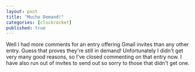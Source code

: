 ```yaml
---
layout: post
title: "Mucho Demand!"
categories: [clockrocket]
published: true
---
```


Well I had more comments for an entry offering Gmail invites than any other entry.  Guess that proves they're still in demand!  Unfortunately I didn't get very many good reasons, so I've closed commenting on that entry now.  I have also run out of invites to send out so sorry to those that didn't get one.
